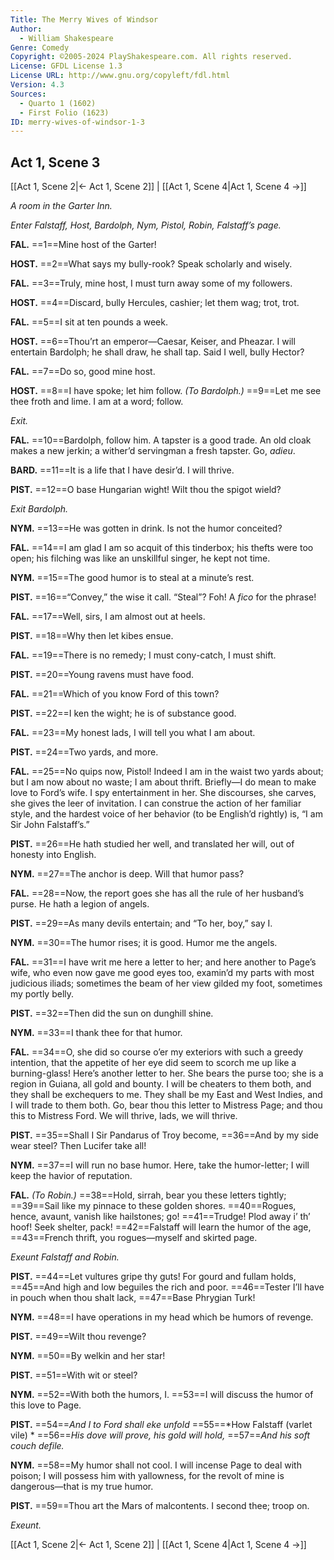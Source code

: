 ```yaml
---
Title: The Merry Wives of Windsor
Author: 
  - William Shakespeare
Genre: Comedy
Copyright: ©2005-2024 PlayShakespeare.com. All rights reserved.
License: GFDL License 1.3
License URL: http://www.gnu.org/copyleft/fdl.html
Version: 4.3
Sources:
  - Quarto 1 (1602)
  - First Folio (1623)
ID: merry-wives-of-windsor-1-3
---
```


## Act 1, Scene 3
[[Act 1, Scene 2|← Act 1, Scene 2]] | [[Act 1, Scene 4|Act 1, Scene 4 →]]

*A room in the Garter Inn.*

*Enter Falstaff, Host, Bardolph, Nym, Pistol, Robin, Falstaff’s page.*

**FAL.**
==1==Mine host of the Garter!

**HOST.**
==2==What says my bully-rook? Speak scholarly and wisely.

**FAL.**
==3==Truly, mine host, I must turn away some of my followers.

**HOST.**
==4==Discard, bully Hercules, cashier; let them wag; trot, trot.

**FAL.**
==5==I sit at ten pounds a week.

**HOST.**
==6==Thou’rt an emperor—Caesar, Keiser, and Pheazar. I will entertain Bardolph; he shall draw, he shall tap. Said I well, bully Hector?

**FAL.**
==7==Do so, good mine host.

**HOST.**
==8==I have spoke; let him follow.
*(To Bardolph.)*
==9==Let me see thee froth and lime. I am at a word; follow.

*Exit.*

**FAL.**
==10==Bardolph, follow him. A tapster is a good trade. An old cloak makes a new jerkin; a wither’d servingman a fresh tapster. Go, *adieu*.

**BARD.**
==11==It is a life that I have desir’d. I will thrive.

**PIST.**
==12==O base Hungarian wight! Wilt thou the spigot wield?

*Exit Bardolph.*

**NYM.**
==13==He was gotten in drink. Is not the humor conceited?

**FAL.**
==14==I am glad I am so acquit of this tinderbox; his thefts were too open; his filching was like an unskillful singer, he kept not time.

**NYM.**
==15==The good humor is to steal at a minute’s rest.

**PIST.**
==16==“Convey,” the wise it call. “Steal”? Foh! A *fico* for the phrase!

**FAL.**
==17==Well, sirs, I am almost out at heels.

**PIST.**
==18==Why then let kibes ensue.

**FAL.**
==19==There is no remedy; I must cony-catch, I must shift.

**PIST.**
==20==Young ravens must have food.

**FAL.**
==21==Which of you know Ford of this town?

**PIST.**
==22==I ken the wight; he is of substance good.

**FAL.**
==23==My honest lads, I will tell you what I am about.

**PIST.**
==24==Two yards, and more.

**FAL.**
==25==No quips now, Pistol! Indeed I am in the waist two yards about; but I am now about no waste; I am about thrift. Briefly—I do mean to make love to Ford’s wife. I spy entertainment in her. She discourses, she carves, she gives the leer of invitation. I can construe the action of her familiar style, and the hardest voice of her behavior (to be English’d rightly) is, “I am Sir John Falstaff’s.”

**PIST.**
==26==He hath studied her well, and translated her will, out of honesty into English.

**NYM.**
==27==The anchor is deep. Will that humor pass?

**FAL.**
==28==Now, the report goes she has all the rule of her husband’s purse. He hath a legion of angels.

**PIST.**
==29==As many devils entertain; and “To her, boy,” say I.

**NYM.**
==30==The humor rises; it is good. Humor me the angels.

**FAL.**
==31==I have writ me here a letter to her; and here another to Page’s wife, who even now gave me good eyes too, examin’d my parts with most judicious iliads; sometimes the beam of her view gilded my foot, sometimes my portly belly.

**PIST.**
==32==Then did the sun on dunghill shine.

**NYM.**
==33==I thank thee for that humor.

**FAL.**
==34==O, she did so course o’er my exteriors with such a greedy intention, that the appetite of her eye did seem to scorch me up like a burning-glass! Here’s another letter to her. She bears the purse too; she is a region in Guiana, all gold and bounty. I will be cheaters to them both, and they shall be exchequers to me. They shall be my East and West Indies, and I will trade to them both. Go, bear thou this letter to Mistress Page; and thou this to Mistress Ford. We will thrive, lads, we will thrive.

**PIST.**
==35==Shall I Sir Pandarus of Troy become,
==36==And by my side wear steel? Then Lucifer take all!

**NYM.**
==37==I will run no base humor. Here, take the humor-letter; I will keep the havior of reputation.

**FAL.**
*(To Robin.)*
==38==Hold, sirrah, bear you these letters tightly;
==39==Sail like my pinnace to these golden shores.
==40==Rogues, hence, avaunt, vanish like hailstones; go!
==41==Trudge! Plod away i’ th’ hoof! Seek shelter, pack!
==42==Falstaff will learn the humor of the age,
==43==French thrift, you rogues—myself and skirted page.

*Exeunt Falstaff and Robin.*

**PIST.**
==44==Let vultures gripe thy guts! For gourd and fullam holds,
==45==And high and low beguiles the rich and poor.
==46==Tester I’ll have in pouch when thou shalt lack,
==47==Base Phrygian Turk!

**NYM.**
==48==I have operations in my head which be humors of revenge.

**PIST.**
==49==Wilt thou revenge?

**NYM.**
==50==By welkin and her star!

**PIST.**
==51==With wit or steel?

**NYM.**
==52==With both the humors, I.
==53==I will discuss the humor of this love to Page.

**PIST.**
==54==*And I to Ford shall eke unfold*
==55==*How Falstaff (varlet vile) *
==56==*His dove will prove, his gold will hold,*
==57==*And his soft couch defile.*

**NYM.**
==58==My humor shall not cool. I will incense Page to deal with poison; I will possess him with yallowness, for the revolt of mine is dangerous—that is my true humor.

**PIST.**
==59==Thou art the Mars of malcontents. I second thee; troop on.

*Exeunt.*

[[Act 1, Scene 2|← Act 1, Scene 2]] | [[Act 1, Scene 4|Act 1, Scene 4 →]]